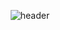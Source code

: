 <div align=center>
  
  ![header](https://capsule-render.vercel.app/api?type=waving&color=0:C5E1A5,100:C5E1A5&height=300&section=header&text=CHOIZION's%20Github&fontSize=45&fontColor=auto)

</div>
